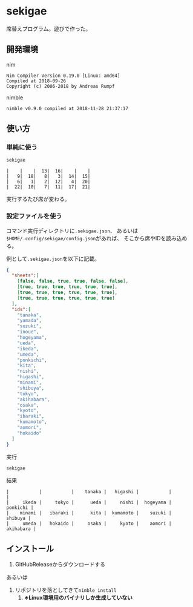 # sekigae

席替えプログラム。遊びで作った。

## 開発環境

nim

    Nim Compiler Version 0.19.0 [Linux: amd64]
    Compiled at 2018-09-26
    Copyright (c) 2006-2018 by Andreas Rumpf

nimble

    nimble v0.9.0 compiled at 2018-11-28 21:37:17

## 使い方

### 単純に使う

```bash
sekigae
```

    |    |    |  13|  16|    |    |
    |   9|  18|   8|   3|  14|  15|
    |   6|   1|   2|  12|   4|  20|
    |  22|  10|   7|  11|  17|  21|

実行するたび席が変わる。

### 設定ファイルを使う

コマンド実行ディレクトリに`.sekigae.json`、
あるいは`$HOME/.config/sekigae/config.json`があれば、
そこから席やIDを読み込める。

例として`.sekigae.json`を以下に記載。

```json
{
  "sheets":[
    [false, false, true, true, false, false],
    [true, true, true, true, true, true],
    [true, true, true, true, true, true],
    [true, true, true, true, true, true]
  ],
  "ids":[
    "tanaka",
    "yamada",
    "suzuki",
    "inoue",
    "hogeyama",
    "ueda",
    "ikeda",
    "umeda",
    "ponkichi",
    "kita",
    "nishi",
    "higashi",
    "minami",
    "shibuya",
    "tokyo",
    "akihabara",
    "osaka",
    "kyoto",
    "ibaraki",
    "kumamoto",
    "aomori",
    "hokaido"
  ]
}
```

実行

```
sekigae
```

結果

    |           |           |    tanaka |   higashi |           |           |
    |     ikeda |     tokyo |      ueda |     nishi |  hogeyama |  ponkichi |
    |    minami |   ibaraki |      kita |  kumamoto |    suzuki |   shibuya |
    |     umeda |   hokaido |     osaka |     kyoto |    aomori | akihabara |

## インストール

1. GitHubReleaseからダウンロードする

あるいは

1. リポジトリを落としてきて`nimble install`
   1. **※Linux環境用のバイナリしか生成していない**
